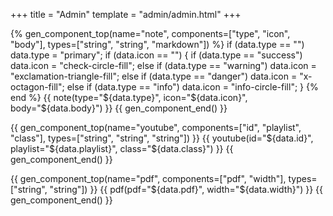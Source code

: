 +++
title = "Admin"
template = "admin/admin.html"
+++

{% gen_component_top(name="note", components=["type", "icon", "body"], types=["string", "string", "markdown"]) %}
if (data.type == "") data.type = "primary";
if (data.icon == "") {
    if (data.type == "success") data.icon = "check-circle-fill";
    else if (data.type == "warning") data.icon = "exclamation-triangle-fill";
    else if (data.type == "danger") data.icon = "x-octagon-fill";
    else if (data.type == "info") data.icon = "info-circle-fill";
}
{% end %}
{{ note(type="${data.type}", icon="${data.icon}", body="${data.body}") }}
{{ gen_component_end() }}

{{ gen_component_top(name="youtube", components=["id", "playlist", "class"], types=["string", "string", "string"]) }}
{{ youtube(id="${data.id}", playlist="${data.playlist}", class="${data.class}") }}
{{ gen_component_end() }}

{{ gen_component_top(name="pdf", components=["pdf", "width"], types=["string", "string"]) }}
{{ pdf(pdf="${data.pdf}", width="${data.width}") }}
{{ gen_component_end() }}